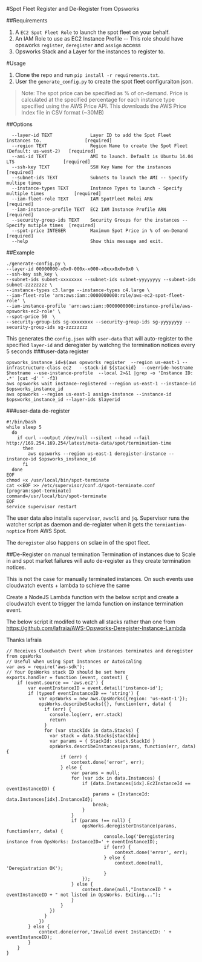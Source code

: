 #Spot Fleet Register and De-Register from Opsworks

##Requirements
1. A `EC2 Spot Fleet Role` to launch the spot fleet on your behalf.
2. An IAM Role to use as EC2 Instance Profile -- This role should have opsworks `register`, `deregister` and `assign` access
3. Opsworks Stack and a Layer for the instances to register to.

#Usage
1. Clone the repo and run `pip install -r requirements.txt`.
2. User the `generate_config.py` to create the spot fleet configuraiton json.

> Note:
> The spot price can be specified as % of on-demand. Price is calculated at the specified percentage for each instance type specified using the AWS Price API. This downloads the AWS Price Index file in CSV format (~30MB)

##Options
```
  --layer-id TEXT              Layer ID to add the Spot Fleet instances to.                [required]
  --region TEXT                Region Name to create the Spot Fleet (Default: us-west-2)   [required]
  --ami-id TEXT                AMI to launch. Default is Ubuntu 14.04 LTS                  [required]
  --ssh-key TEXT               SSH Key Name for the instances                              [required]
  --subnet-ids TEXT            Subnets to launch the AMI -- Specify multipe times
  --instance-types TEXT        Instance Types to launch - Specify multiple times           [required]
  --iam-fleet-role TEXT        IAM SpotFleet Rolei ARN                                     [required]
  --iam-instance-profile TEXT  EC2 IAM Instance Profile ARN                                [required]
  --security-group-ids TEXT    Security Groups for the instances -- Specify mutiple times  [required]
  --spot-price INTEGER         Maximum Spot Price in % of on-Demand                        [required]
  --help                       Show this message and exit.
```

##Example
```
./generate-config.py \
--layer-id 00000000-x0x0-000x-x000-x0xxx0x0x0x0 \
--ssh-key ssh_key \
--subnet-ids subnet-xxxxxxxx --subnet-ids subnet-yyyyyyyy --subnet-ids subnet-zzzzzzzz \
--instance-types c3.large --instance-types c4.large \
--iam-fleet-role 'arn:aws:iam::0000000000:role/aws-ec2-spot-fleet-role' \
--iam-instance-profile 'arn:aws:iam::0000000000:instance-profile/aws-opsworks-ec2-role' \
--spot-price 50  \
--security-group-ids sg-xxxxxxxx --security-group-ids sg-yyyyyyyy --security-group-ids sg-zzzzzzzz
```

This generates the `config.json` with `user-data` that will auto-register to the specified `layer-id` and deregister by watchng the termination notices every 5 seconds
###user-data register
```
opsworks_instance_id=$(aws opsworks register  --region us-east-1 --infrastructure-class ec2   --stack-id ${stackid}  --override-hostname $hostname --use-instance-profile  --local 2>&1 |grep -o 'Instance ID: .*' |cut -d' ' -f3)
aws opsworks wait instance-registered --region us-east-1 --instance-id $opsworks_instance_id
aws opsworks --region us-east-1 assign-instance --instance-id  $opsworks_instance_id --layer-ids $layerid
```
###user-data de-register
```
#!/bin/bash
while sleep 5
  do
    if curl --output /dev/null --silent --head --fail http://169.254.169.254/latest/meta-data/spot/termination-time
      then
        aws opsworks --region us-east-1 deregister-instance --instance-id $opsworks_instance_id
      fi
  done
EOF
chmod +x /usr/local/bin/spot-terminate
cat <<EOF >> /etc/supervisor/conf.d/spot-terminate.conf
[program:spot-terminate]
command=/usr/local/bin/spot-terminate
EOF
service supervisor restart
```

The user data also installs `supervisor`, `awscli` and `jq`. Supervisor runs the watcher script as daemon and de-regiater when it gets the `termiantion-noptice` from AWS Spot.

The `deregister` also happens on sclae in of the spot fleet.

##De-Register on manual termination
Termination of instances due to Scale in and spot market failures will auto de-register as they create termination notices.

This is not the case for manually terminated instances. On such events use cloudwatch events + lambda to schieve the same

Create a NodeJS Lambda function with the below script and create a cloudwatch event to trigger the lamda function on instance termination event.

The below script it modifed to watch all stacks rather than one from https://github.com/lafraia/AWS-Opsworks-Deregister-Instance-Lambda

Thanks lafraia
```
// Receives Cloudwatch Event when instances terminates and deregister from opsWorks
// Useful when using Spot Instances or AutoScaling
var aws = require('aws-sdk');
// Your OpsWorks stack ID should be set here
exports.handler = function (event, context) {
    if (event.source == 'aws.ec2') {
        var eventInstanceID = event.detail['instance-id'];
        if (typeof eventInstanceID == 'string') {
            var opsWorks = new aws.OpsWorks({region: 'us-east-1'});
            opsWorks.describeStacks({}, function(err, data) {
              if (err) {
                console.log(err, err.stack)
                return
              }
              for (var stackIdx in data.Stacks) {
                var stack = data.Stacks[stackIdx]
                var params = { StackId: stack.StackId }
                opsWorks.describeInstances(params, function(err, data) {
                    if (err) {
                        context.done('error', err);
                    } else {
                        var params = null;
                        for (var idx in data.Instances) {
                            if (data.Instances[idx].Ec2InstanceId == eventInstanceID) {
                                params = {InstanceId: data.Instances[idx].InstanceId};
                                break;
                            }
                        }
                        if (params !== null) {
                            opsWorks.deregisterInstance(params, function(err, data) {
                                    console.log('Deregistering instance from OpsWorks: InstanceID=' + eventInstanceID);
                                    if (err) {
                                        context.done('error', err);
                                    } else {
                                        context.done(null, 'Deregistration OK');
                                    }
                            });
                        } else {
                            context.done(null,"InstanceID " + eventInstanceID + " not listed in OpsWorks. Exiting...");
                        }
                    }
                })
              }
            })
        } else {
            context.done(error,'Invalid event InstanceID: ' + eventInstanceID);
        }
    }
}
```
